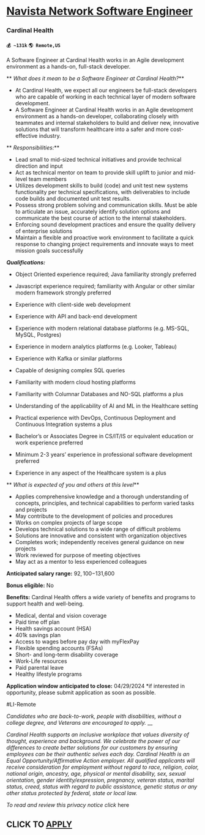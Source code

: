 # [Navista Network Software Engineer](https://www.remotewlb.com/apply/navista-network-software-engineer)  
### Cardinal Health  
#### `💰 ~131k` `🌎 Remote,US`  

A Software Engineer at Cardinal Health works in an Agile development environment as a hands-on, full-stack developer.

 ** _What does it mean to be a Software Engineer at Cardinal Health?_**

  * At Cardinal Health, we expect all our engineers be full-stack developers who are capable of working in each technical layer of modern software development.
  * A Software Engineer at Cardinal Health works in an Agile development environment as a hands-on developer, collaborating closely with teammates and internal stakeholders to build and deliver new, innovative solutions that will transform healthcare into a safer and more cost-effective industry.

 ** _Responsibilities:_**

  * Lead small to mid-sized technical initiatives and provide technical direction and input
  * Act as technical mentor on team to provide skill uplift to junior and mid-level team members
  * Utilizes development skills to build (code) and unit test new systems functionality per technical specifications, with deliverables to include code builds and documented unit test results. 
  * Possess strong problem solving and communication skills. Must be able to articulate an issue, accurately identify solution options and communicate the best course of action to the internal stakeholders.
  * Enforcing sound development practices and ensure the quality delivery of enterprise solutions 
  * Maintain a flexible and proactive work environment to facilitate a quick response to changing project requirements and innovate ways to meet mission goals successfully 

**_Qualifications:_**

  * Object Oriented experience required; Java familiarity strongly preferred
  * Javascript experience required; familiarity with Angular or other similar modern framework strongly preferred
  * Experience with client-side web development
  * Experience with API and back-end development
  * Experience with modern relational database platforms (e.g. MS-SQL, MySQL, Postgres)
  * Experience in modern analytics platforms (e.g. Looker, Tableau)
  * Experience with Kafka or similar platforms
  * Capable of designing complex SQL queries
  * Familiarity with modern cloud hosting platforms
  * Familiarity with Columnar Databases and NO-SQL platforms a plus
  * Understanding of the applicability of AI and ML in the Healthcare setting
  * Practical experience with DevOps, Continuous Deployment and Continuous Integration systems a plus

  * Bachelor’s or Associates Degree in CS/IT/IS or equivalent education or work experience preferred
  * Minimum 2-3 years’ experience in professional software development preferred
  * Experience in any aspect of the Healthcare system is a plus

 ** _What is expected of you and others at this level_**

  * Applies comprehensive knowledge and a thorough understanding of concepts, principles, and technical capabilities to perform varied tasks and projects
  * May contribute to the development of policies and procedures
  * Works on complex projects of large scope
  * Develops technical solutions to a wide range of difficult problems
  * Solutions are innovative and consistent with organization objectives
  * Completes work; independently receives general guidance on new projects
  * Work reviewed for purpose of meeting objectives
  * May act as a mentor to less experienced colleagues

 **Anticipated salary range:** $92,100-$131,600

 **Bonus eligible:** No

 **Benefits:** Cardinal Health offers a wide variety of benefits and programs to support health and well-being.

  * Medical, dental and vision coverage
  * Paid time off plan
  * Health savings account (HSA)
  * 401k savings plan
  * Access to wages before pay day with myFlexPay
  * Flexible spending accounts (FSAs)
  * Short- and long-term disability coverage
  * Work-Life resources
  * Paid parental leave
  * Healthy lifestyle programs

 **Application window anticipated to close:** 04/29/2024 *if interested in opportunity, please submit application as soon as possible.

#LI-Remote

 _Candidates who are back-to-work, people with disabilities, without a college degree, and Veterans are encouraged to apply._ __

_Cardinal Health supports an inclusive workplace that values diversity of thought, experience and background. We celebrate the power of our differences to create better solutions for our customers by ensuring employees can be their authentic selves each day. Cardinal Health is an Equal Opportunity/Affirmative Action employer. All qualified applicants will receive consideration for employment without regard to race, religion, color, national origin, ancestry, age, physical or mental disability, sex, sexual orientation, gender identity/expression, pregnancy, veteran status, marital status, creed, status with regard to public assistance, genetic status or any other status protected by federal, state or local law._

 _To read and review this privacy notice click_ here

  
## CLICK TO [APPLY](https://www.remotewlb.com/apply/navista-network-software-engineer)

